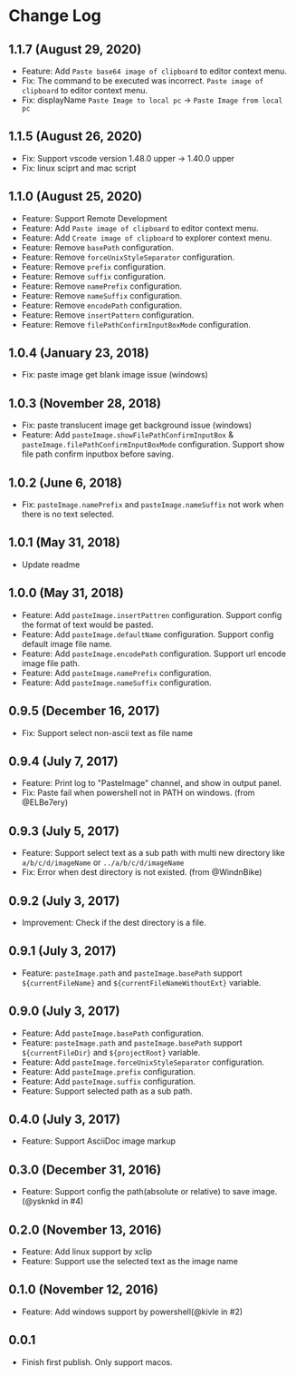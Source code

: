 # Change Log

## 1.1.7 (August 29, 2020)

- Feature: Add `Paste base64 image of clipboard` to editor context menu.
- Fix: The command to be executed was incorrect. `Paste image of clipboard` to editor context menu.
- Fix: displayName `Paste Image to local pc` -> `Paste Image from local pc`

## 1.1.5 (August 26, 2020)

- Fix: Support vscode version 1.48.0 upper -> 1.40.0 upper
- Fix: linux sciprt and mac script

## 1.1.0 (August 25, 2020)

- Feature: Support Remote Development
- Feature: Add `Paste image of clipboard` to editor context menu.
- Feature: Add `Create image of clipboard` to explorer context menu.
- Feature: Remove `basePath` configuration.
- Feature: Remove `forceUnixStyleSeparator` configuration.
- Feature: Remove `prefix` configuration.
- Feature: Remove `suffix` configuration.
- Feature: Remove `namePrefix` configuration.
- Feature: Remove `nameSuffix` configuration.
- Feature: Remove `encodePath` configuration.
- Feature: Remove `insertPattern` configuration.
- Feature: Remove `filePathConfirmInputBoxMode` configuration.

## 1.0.4 (January 23, 2018)

- Fix: paste image get blank image issue (windows)

## 1.0.3 (November 28, 2018)

- Fix: paste translucent image get background issue (windows)
- Feature: Add `pasteImage.showFilePathConfirmInputBox` & `pasteImage.filePathConfirmInputBoxMode` configuration. Support show file path confirm inputbox before saving.

## 1.0.2 (June 6, 2018)

- Fix: `pasteImage.namePrefix` and `pasteImage.nameSuffix` not work when there is no text selected.

## 1.0.1 (May 31, 2018)

- Update readme

## 1.0.0 (May 31, 2018)

- Feature: Add `pasteImage.insertPattren` configuration. Support config the format of text would be pasted.
- Feature: Add `pasteImage.defaultName` configuration. Support config default image file name.
- Feature: Add `pasteImage.encodePath` configuration. Support url encode image file path.
- Feature: Add `pasteImage.namePrefix` configuration.
- Feature: Add `pasteImage.nameSuffix` configuration.

## 0.9.5 (December 16, 2017)

- Fix: Support select non-ascii text as file name

## 0.9.4 (July 7, 2017)

- Feature: Print log to "PasteImage" channel, and show in output panel.
- Fix: Paste fail when powershell not in PATH on windows. (from @ELBe7ery)

## 0.9.3 (July 5, 2017)

- Feature: Support select text as a sub path with multi new directory like `a/b/c/d/imageName` or `../a/b/c/d/imageName`
- Fix: Error when dest directory is not existed. (from @WindnBike)

## 0.9.2 (July 3, 2017)

- Improvement: Check if the dest directory is a file.

## 0.9.1 (July 3, 2017)

- Feature: `pasteImage.path` and `pasteImage.basePath` support `${currentFileName}` and `${currentFileNameWithoutExt}` variable.

## 0.9.0 (July 3, 2017)

- Feature: Add `pasteImage.basePath` configuration.
- Feature: `pasteImage.path` and `pasteImage.basePath` support `${currentFileDir}` and `${projectRoot}` variable.
- Feature: Add `pasteImage.forceUnixStyleSeparator` configuration.
- Feature: Add `pasteImage.prefix` configuration.
- Feature: Add `pasteImage.suffix` configuration.
- Feature: Support selected path as a sub path.

## 0.4.0 (July 3, 2017)

- Feature: Support AsciiDoc image markup

## 0.3.0 (December 31, 2016)

- Feature: Support config the path(absolute or relative) to save image.(@ysknkd in #4)

## 0.2.0 (November 13, 2016)

- Feature: Add linux support by xclip
- Feature: Support use the selected text as the image name

## 0.1.0 (November 12, 2016)

- Feature: Add windows support by powershell(@kivle in #2)

## 0.0.1

- Finish first publish. Only support macos.